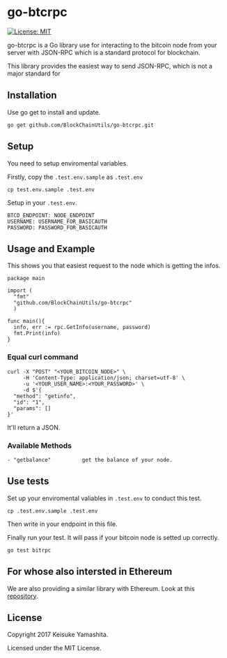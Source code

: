 # go-btcrpc

[![License: MIT](https://img.shields.io/badge/License-MIT-yellow.svg)](https://opensource.org/licenses/MIT)

go-btcrpc is a Go library use for interacting to the bitcoin node from your server with JSON-RPC which is a standard protocol for blockchain.

This library provides the easiest way to send JSON-RPC, which is not a major standard for

## Installation
Use go get to install and update.

```
go get github.com/BlockChainUtils/go-btcrpc.git
```

## Setup
You need to setup enviromental variables.

Firstly, copy the `.test.env.sample` as `.test.env`

```
cp test.env.sample .test.env
```

Setup in your `.test.env`.

```
BTCD_ENDPOINT: NODE_ENDPOINT
USERNAME: USERNAME_FOR_BASICAUTH
PASSWORD: PASSWORD_FOR_BASICAUTH
```

## Usage and Example
This shows you that easiest request to the node which is getting the infos.

```
package main

import (
  "fmt"
  "github.com/BlockChainUtils/go-btcrpc"
  )

func main(){
  info, err := rpc.GetInfo(username, password)
  fmt.Print(info)
}
```

### Equal curl command

```
curl -X "POST" "<YOUR_BITCOIN_NODE>" \
     -H 'Content-Type: application/json; charset=utf-8' \
     -u '<YOUR_USER_NAME>:<YOUR_PASSWORD>' \
     -d $'{
  "method": "getinfo",
  "id": "1",
  "params": []
}'
```

It'll return a JSON.

### Available Methods

```
- "getbalance"          get the balance of your node.
```

## Use tests
Set up your enviromental valiables in `.test.env` to conduct this test.

```
cp .test.env.sample .test.env
```

Then write in your endpoint in this file.


Finally run your test. It will pass if your bitcoin node is setted up correctly.

```
go test bitrpc
```

## For whose also intersted in Ethereum
We are also providing a similar library with Ethereum.
Look at this [repository](https://github.com/BlockChainUtils/go-ethrpc).

## License
Copyright 2017 Keisuke Yamashita.

Licensed under the MIT License.
